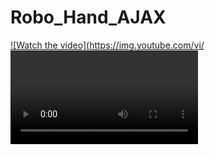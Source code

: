 # Robo_Hand_AJAX

[![Watch the video](https://img.youtube.com/vi/<VIDEO ID>/hqdefault.jpg)](https://youtu.be/fk4lUBzUWAA)
